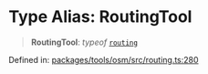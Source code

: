 # Type Alias: RoutingTool

> **RoutingTool**: *typeof* [`routing`](../variables/routing.md)

Defined in: [packages/tools/osm/src/routing.ts:280](https://github.com/GeoDaCenter/openassistant/blob/0a6a7e7306d75a25dc968b3117f04cb7bd613bec/packages/tools/osm/src/routing.ts#L280)
